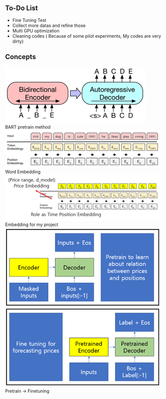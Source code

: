 ## To-Do List
- Fine Tuning Test
- Collect more datas and refine those
- Multi GPU optimization
- Cleaning codes ( Because of some pilot experiments, My codes are very dirty)

## Concepts

![BARTpretrain](https://github.com/KNU-BrainAI-Capstone2022/DutchCoffee/blob/main/images/BARTpretrain.PNG)   
BART pretrain method
![WordEmbed](https://github.com/KNU-BrainAI-Capstone2022/DutchCoffee/blob/main/images/WordEmbed.PNG)   
Word Embedding
![Concept](https://github.com/KNU-BrainAI-Capstone2022/DutchCoffee/blob/main/images/Concept.PNG)   
Embedding for my project
![Concpet2](https://github.com/KNU-BrainAI-Capstone2022/DutchCoffee/blob/main/images/Concept2.PNG)   
Pretrain -> Finetuning


